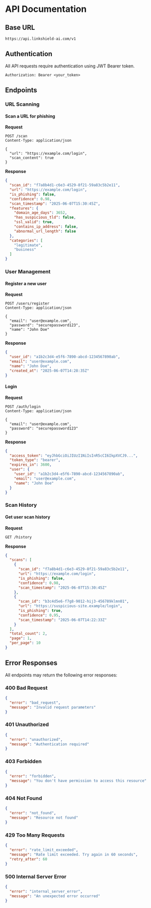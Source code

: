 # API Documentation

## Base URL
```
https://api.linkshield-ai.com/v1
```

## Authentication
All API requests require authentication using JWT Bearer token.

```
Authorization: Bearer <your_token>
```

## Endpoints

### URL Scanning
#### Scan a URL for phishing

**Request**
```http
POST /scan
Content-Type: application/json

{
  "url": "https://example.com/login",
  "scan_content": true
}
```

**Response**
```json
{
  "scan_id": "f7a8b4d1-c6e3-4529-8f21-59a83c5b2e11",
  "url": "https://example.com/login",
  "is_phishing": false,
  "confidence": 0.98,
  "scan_timestamp": "2025-06-07T15:30:45Z",
  "features": {
    "domain_age_days": 3652,
    "has_suspicious_tld": false,
    "ssl_valid": true,
    "contains_ip_address": false,
    "abnormal_url_length": false
  },
  "categories": [
    "legitimate",
    "business"
  ]
}
```

### User Management
#### Register a new user

**Request**
```http
POST /users/register
Content-Type: application/json

{
  "email": "user@example.com",
  "password": "securepassword123",
  "name": "John Doe"
}
```

**Response**
```json
{
  "user_id": "a1b2c3d4-e5f6-7890-abcd-1234567890ab",
  "email": "user@example.com",
  "name": "John Doe",
  "created_at": "2025-06-07T14:28:35Z"
}
```

#### Login

**Request**
```http
POST /auth/login
Content-Type: application/json

{
  "email": "user@example.com",
  "password": "securepassword123"
}
```

**Response**
```json
{
  "access_token": "eyJhbGciOiJIUzI1NiIsInR5cCI6IkpXVCJ9...",
  "token_type": "bearer",
  "expires_in": 3600,
  "user": {
    "user_id": "a1b2c3d4-e5f6-7890-abcd-1234567890ab",
    "email": "user@example.com",
    "name": "John Doe"
  }
}
```

### Scan History
#### Get user scan history

**Request**
```http
GET /history
```

**Response**
```json
{
  "scans": [
    {
      "scan_id": "f7a8b4d1-c6e3-4529-8f21-59a83c5b2e11",
      "url": "https://example.com/login",
      "is_phishing": false,
      "confidence": 0.98,
      "scan_timestamp": "2025-06-07T15:30:45Z"
    },
    {
      "scan_id": "b3c4d5e6-f7g8-9012-hij3-456789klmn01",
      "url": "https://suspicious-site.example/login",
      "is_phishing": true,
      "confidence": 0.95,
      "scan_timestamp": "2025-06-07T14:22:33Z"
    }
  ],
  "total_count": 2,
  "page": 1,
  "per_page": 10
}
```

## Error Responses

All endpoints may return the following error responses:

### 400 Bad Request
```json
{
  "error": "bad_request",
  "message": "Invalid request parameters"
}
```

### 401 Unauthorized
```json
{
  "error": "unauthorized",
  "message": "Authentication required"
}
```

### 403 Forbidden
```json
{
  "error": "forbidden",
  "message": "You don't have permission to access this resource"
}
```

### 404 Not Found
```json
{
  "error": "not_found",
  "message": "Resource not found"
}
```

### 429 Too Many Requests
```json
{
  "error": "rate_limit_exceeded",
  "message": "Rate limit exceeded. Try again in 60 seconds",
  "retry_after": 60
}
```

### 500 Internal Server Error
```json
{
  "error": "internal_server_error",
  "message": "An unexpected error occurred"
}
```
